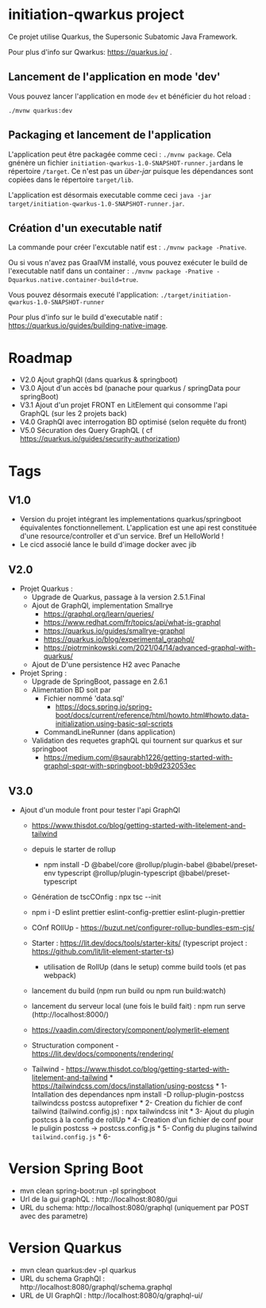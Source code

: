 # initiation-qwarkus project

Ce projet utilise Quarkus, the Supersonic Subatomic Java Framework.

Pour plus d'info sur Qwarkus: https://quarkus.io/ .

## Lancement de l'application en mode 'dev'

Vous pouvez lancer l'application en mode `dev` et bénéficier du hot reload :
```
./mvnw quarkus:dev
```

## Packaging et lancement  de l'application

L'application peut être packagée comme ceci : `./mvnw package`.
Cela gnénère un fichier `initiation-qwarkus-1.0-SNAPSHOT-runner.jar`dans le répertoire `/target`.
Ce n'est pas un _über-jar_ puisque les dépendances sont copiées dans le répertoire `target/lib`.

L'application est désormais executable comme ceci `java -jar target/initiation-qwarkus-1.0-SNAPSHOT-runner.jar`.

## Création d'un executable natif

La commande pour créer l'excutable natif est : `./mvnw package -Pnative`.

Ou si vous n'avez pas GraalVM installé, vous pouvez exécuter  le build de l'executable natif dans un container : `./mvnw package -Pnative -Dquarkus.native.container-build=true`.

Vous pouvez désormais executé l'application: `./target/initiation-qwarkus-1.0-SNAPSHOT-runner`

Pour plus d'info sur le build d'executable natif :  https://quarkus.io/guides/building-native-image.

# Roadmap
* V2.0 Ajout graphQl (dans quarkus & springboot)
* V3.0 Ajout d'un accès bd (panache pour quarkus / springData pour springBoot)
* V3.1 Ajout d'un projet FRONT en LitElement qui consomme l'api GraphQL (sur les 2 projets back)
* V4.0 GraphQl avec interrogation BD optimisé (selon requête du front)
* V5.0 Sécuration des Query GraphQL ( cf https://quarkus.io/guides/security-authorization)

# Tags
## V1.0
* Version du projet intégrant les implementations quarkus/springboot équivalentes fonctionnellement. L'application est une api rest constituée d'une resource/controller et d'un service. Bref un HelloWorld !
* Le cicd associé lance le build d'image docker avec jib

## V2.0
* Projet Quarkus : 
   * Upgrade de Quarkus, passage à la version 2.5.1.Final
   * Ajout de GraphQl, implementation Smallrye
       * https://graphql.org/learn/queries/
       * https://www.redhat.com/fr/topics/api/what-is-graphql
       * https://quarkus.io/guides/smallrye-graphql
       * https://quarkus.io/blog/experimental_graphql/
       * https://piotrminkowski.com/2021/04/14/advanced-graphql-with-quarkus/
   * Ajout de D'une persistence H2 avec Panache
* Projet Spring :  
  * Upgrade de SpringBoot, passage en 2.6.1
  * Alimentation BD soit par
       * Fichier nommé 'data.sql'
          * https://docs.spring.io/spring-boot/docs/current/reference/html/howto.html#howto.data-initialization.using-basic-sql-scripts
       * CommandLineRunner (dans application)
  * Validation des requetes graphQL qui tournent sur quarkus et sur springboot
       * https://medium.com/@saurabh1226/getting-started-with-graphql-spqr-with-springboot-bb9d232053ec
       
## V3.0
* Ajout d'un module front pour tester l'api GraphQl
    * https://www.thisdot.co/blog/getting-started-with-litelement-and-tailwind
    * depuis le starter de rollup
       * npm install -D @babel/core @rollup/plugin-babel @babel/preset-env typescript @rollup/plugin-typescript @babel/preset-typescript
    * Génération de tscCOnfig : npx tsc --init
    * npm i -D eslint prettier eslint-config-prettier eslint-plugin-prettier

    * COnf ROllUp - https://buzut.net/configurer-rollup-bundles-esm-cjs/

    * Starter : https://lit.dev/docs/tools/starter-kits/ (typescript project :  https://github.com/lit/lit-element-starter-ts)
        * utilisation de RollUp (dans le setup) comme build tools (et pas webpack)
    * lancement du build (npm run build ou npm run build:watch)
    * lancement du serveur local (une fois le build fait) : npm run serve (http://localhost:8000/)
    * https://vaadin.com/directory/component/polymerlit-element
    * Structuration component - https://lit.dev/docs/components/rendering/
    * Tailwind - https://www.thisdot.co/blog/getting-started-with-litelement-and-tailwind
            * https://tailwindcss.com/docs/installation/using-postcss
            * 1-  Intallation des dependances npm install -D rollup-plugin-postcss tailwindcss postcss autoprefixer
            * 2- Creation du fichier de conf tailwind (tailwind.config.js) : npx tailwindcss init
            * 3- Ajout du plugin postcss à la config de rollUp
            * 4- Creation d'un fichier de conf pour le puligin postcss -> postcss.config.js
            * 5- Config du plugins tailwind `tailwind.config.js`
            * 6- 


# Version Spring Boot
* mvn clean spring-boot:run -pl springboot
* Url de la gui graphQL : http://localhost:8080/gui
* URL du schema: http://localhost:8080/graphql (uniquement par POST avec des parametre)


# Version Quarkus
* mvn clean quarkus:dev -pl quarkus
* URL du schema GraphQl : http://localhost:8080/graphql/schema.graphql
* URL de UI GraphQl : http://localhost:8080/q/graphql-ui/